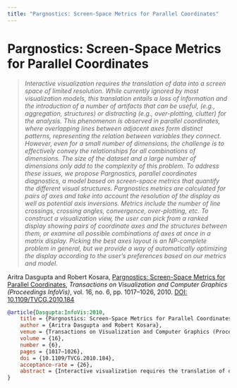 ```yaml
---
title: "Pargnostics: Screen-Space Metrics for Parallel Coordinates"
---
```


# Pargnostics: Screen-Space Metrics for Parallel Coordinates

> _Interactive visualization requires the translation of data into a screen space of limited resolution. While currently ignored by most visualization models, this translation entails a loss of information and the introduction of a number of artifacts that can be useful, (e.g., aggregation, structures) or distracting (e.g., over-plotting, clutter) for the analysis. This phenomenon is observed in parallel coordinates, where overlapping lines between adjacent axes form distinct patterns, representing the relation between variables they connect. However, even for a small number of dimensions, the challenge is to effectively convey the relationships for all combinations of dimensions. The size of the dataset and a large number of dimensions only add to the complexity of this problem. To address these issues, we propose Pargnostics, parallel coordinates diagnostics, a model based on screen-space metrics that quantify the different visual structures. Pargnostics metrics are calculated for pairs of axes and take into account the resolution of the display as well as potential axis inversions. Metrics include the number of line crossings, crossing angles, convergence, over-plotting, etc. To construct a visualization view, the user can pick from a ranked display showing pairs of coordinate axes and the structures between them, or examine all possible combinations of axes at once in a matrix display. Picking the best axes layout is an NP-complete problem in general, but we provide a way of automatically optimizing the display according to the user’s preferences based on our metrics and model._

Aritra Dasgupta and Robert Kosara, <a href="https://media.eagereyes.org/papers/2010/Dasgupta-InfoVis-2010.pdf" target="_blank">Pargnostics: Screen-Space Metrics for Parallel Coordinates</a>, _Transactions on Visualization and Computer Graphics (Proceedings InfoVis)_, vol. 16, no. 6, pp. 1017–1026, 2010. <a href="https://dx.doi.org/10.1109/TVCG.2010.184" target="_new">DOI: 10.1109/TVCG.2010.184</a>


```bibtex
@article{Dasgupta:InfoVis:2010,
	title = {Pargnostics: Screen-Space Metrics for Parallel Coordinates},
	author = {Aritra Dasgupta and Robert Kosara},
	venue = {Transactions on Visualization and Computer Graphics (Proceedings InfoVis)},
	volume = {16},
	number = {6},
	pages = {1017–1026},
	doi = {10.1109/TVCG.2010.184},
	acceptance-rate = {26},
	abstract = {Interactive visualization requires the translation of data into a screen space of limited resolution. While currently ignored by most visualization models, this translation entails a loss of information and the introduction of a number of artifacts that can be useful, (e.g., aggregation, structures) or distracting (e.g., over-plotting, clutter) for the analysis. This phenomenon is observed in parallel coordinates, where overlapping lines between adjacent axes form distinct patterns, representing the relation between variables they connect. However, even for a small number of dimensions, the challenge is to effectively convey the relationships for all combinations of dimensions. The size of the dataset and a large number of dimensions only add to the complexity of this problem. To address these issues, we propose Pargnostics, parallel coordinates diagnostics, a model based on screen-space metrics that quantify the different visual structures. Pargnostics metrics are calculated for pairs of axes and take into account the resolution of the display as well as potential axis inversions. Metrics include the number of line crossings, crossing angles, convergence, over-plotting, etc. To construct a visualization view, the user can pick from a ranked display showing pairs of coordinate axes and the structures between them, or examine all possible combinations of axes at once in a matrix display. Picking the best axes layout is an NP-complete problem in general, but we provide a way of automatically optimizing the display according to the user’s preferences based on our metrics and model.},
}
```

